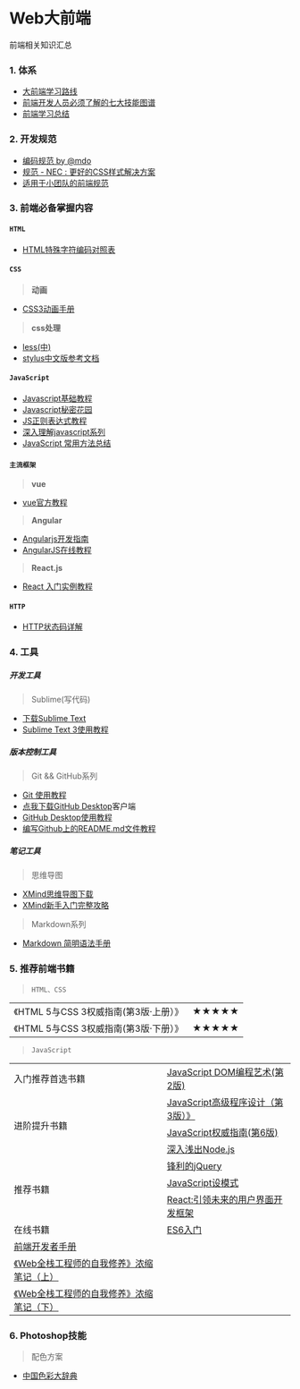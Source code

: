 ﻿# Web大前端
前端相关知识汇总

### 1. 体系
* [大前端学习路线](https://github.com/Aw5850/web/tree/master/Learning%20Path)
* [前端开发人员必须了解的七大技能图谱](http://www.aseoe.com/show-28-830-1.html)
* [前端学习总结](http://www.aseoe.com/show-28-450-1.html)
  
### 2. 开发规范<br />
* [编码规范 by @mdo ](http://codeguide.bootcss.com/)<br />
* [规范 - NEC : 更好的CSS样式解决方案 ](http://nec.netease.com/standard)<br />
* [适用于小团队的前端规范 ](http://front-end-standards.com/)<br />

### 3. 前端必备掌握内容
#### `HTML`
* [HTML特殊字符编码对照表](http://www.jb51.net/onlineread/htmlchar.htm)

#### `CSS`
> **动画**
* [CSS3动画手册](http://isux.tencent.com/css3/)

> **css处理**
* [less(中)](http://less.bootcss.com/)
* [stylus中文版参考文档](http://www.zhangxinxu.com/jq/stylus/)
#### `JavaScript`
* [Javascript基础教程](http://www.aseoe.com/special/webstart/javascript/)
* [Javascript秘密花园](http://bonsaiden.github.io/JavaScript-Garden/zh/)
* [JS正则表达式教程](http://www.aseoe.com/special/webstart/regexp/)
* [深入理解javascript系列](http://www.cnblogs.com/TomXu/archive/2011/12/15/2288411.html)
* [JavaScript 常用方法总结](http://www.qdfuns.com/notes/19075/ac46ff16096d551c2e4238c73f11a1f3.html)
#### `主流框架`
> **vue**
* [vue官方教程](https://cn.vuejs.org/v2/guide/)
> **Angular**
* [Angularjs开发指南](http://www.angularjs.cn/T008)
* [AngularJS在线教程](http://each.sinaapp.com/angular/)
> **React.js**
* [React 入门实例教程](http://www.ruanyifeng.com/blog/2015/03/react.html)

#### `HTTP`
* [HTTP状态码详解](http://tool.oschina.net/commons?type=5)
### 4. 工具
##### 开发工具
> Sublime(写代码)
* [下载Sublime Text](http://www.sublimetext.com/)
* [Sublime Text 3使用教程](http://www.ithao123.cn/content-5150408.html)

##### 版本控制工具
> Git && GitHub系列
* [Git 使用教程](http://www.aseoe.com/special/webstart/git/)
* [点我下载GitHub Desktop](https://desktop.github.com/)客户端
* [GitHub Desktop使用教程](http://blog.csdn.net/yuxin1100/article/details/52801878)
* [编写Github上的README.md文件教程](http://blog.csdn.net/zhaokaiqiang1992/article/details/41349819) 

##### 笔记工具
> 思维导图
* [XMind思维导图下载](http://www.xmind.net/download/win/)
* [XMind新手入门完整攻略](http://www.xmindchina.net/xinshou/xmind-xinshourumen.html)
> Markdown系列
* [Markdown 简明语法手册](https://www.zybuluo.com/mdeditor?url=https://www.zybuluo.com/static/editor/md-help.markdown)

### 5. 推荐前端书籍
>  `HTML、CSS`
<table>
<tr><td>《HTML 5与CSS 3权威指南(第3版·上册）》</td><td>★★★★★</td></tr>
<tr><td>《HTML 5与CSS 3权威指南(第3版·下册）》</td><td>★★★★★</td></tr>
</table>
<a href=""></a>

>  `JavaScript`
<table>
<tr><td>入门推荐首选书籍</td><td><a href="https://www.amazon.cn/JavaScript-DOM%E7%BC%96%E7%A8%8B%E8%89%BA%E6%9C%AF-%E5%9F%BA%E6%80%9D/dp/B004VJM5KE/ref=pd_sim_14_5?ie=UTF8&refRID=1D8M0Z16BG8M1MNBVAAH">JavaScript DOM编程艺术(第2版)</a></td> </tr>
<tr><td rowspan="3">进阶提升书籍</td><td><a href="https://www.amazon.cn/JavaScript%E9%AB%98%E7%BA%A7%E7%A8%8B%E5%BA%8F%E8%AE%BE%E8%AE%A1%E6%B3%BD%E5%8D%A1%E6%96%AF/dp/B007OQQVMY/ref=sr_1_22?ie=UTF8&qid=1441334176&sr=8-22&keywords=css3">JavaScript高级程序设计（第3版）》</a></td></tr>
<tr><td><a href="https://www.amazon.cn/O-Reilly%E7%B2%BE%E5%93%81%E5%9B%BE%E4%B9%A6%E7%B3%BB%E5%88%97JavaScript%E6%9D%83%E5%A8%81%E6%8C%87%E5%8D%97-%E5%BC%97%E5%85%B0%E7%BA%B3%E6%A0%B9/dp/B007VISQ1Y/ref=pd_sim_14_7?ie=UTF8&refRID=131XCDXZTFSV52H7X8AE">JavaScript权威指南(第6版)</a></td></tr>
<tr><td><a href="https://www.amazon.cn/%E6%B7%B1%E5%85%A5%E6%B5%85%E5%87%BANode-js-%E6%9C%B4%E7%81%B5/dp/B00GOM5IL4/ref=sr_1_1?s=books&ie=UTF8&qid=1441339716&sr=1-1&keywords=node">深入浅出Node.js</a> </td></tr>
<tr><td rowspan="3">推荐书籍</td><td><a href="https://www.amazon.cn/%E9%94%8B%E5%88%A9%E7%9A%84jQuery-%E5%8D%95%E4%B8%9C%E6%9E%97/dp/B0089TDFNS/ref=sr_1_1?s=books&ie=UTF8&qid=1441336606&sr=1-1&keywords=jquery">锋利的jQuery </a></td></tr>
<tr><td><a href="https://www.amazon.cn/JavaScript%E6%A8%A1%E5%BC%8F-%E6%96%AF%E7%89%B9%E5%87%A1%E6%B4%9B%E5%A4%AB/dp/B008QTG1HS/ref=pd_sim_14_4?ie=UTF8&refRID=0GFWHP5GKR1BWB9FN109">JavaScript设模式</a></td></tr>
<tr><td><a href="https://www.amazon.cn/React-%E5%BC%95%E9%A2%86%E6%9C%AA%E6%9D%A5%E7%9A%84%E7%94%A8%E6%88%B7%E7%95%8C%E9%9D%A2%E5%BC%80%E5%8F%91%E6%A1%86%E6%9E%B6-%E5%8D%93%E8%B6%8A%E5%BC%80%E5%8F%91%E8%80%85%E8%81%94%E7%9B%9F/dp/B00WUA5OL8/ref=sr_1_1?s=books&ie=UTF8&qid=1441336842&sr=1-1&keywords=React">React:引领未来的用户界面开发框架</a></td></tr>
<tr><td rowspan="2">在线书籍</td><td><a href="http://es6.ruanyifeng.com/">ES6入门</a></td><tr>
<tr><td><a href="https://dwqs.gitbooks.io/frontenddevhandbook/content/">前端开发者手册</a></td><tr>
<tr><td><a href="https://segmentfault.com/a/1190000008921805">《Web全栈工程师的自我修养》浓缩笔记（上）</a></td><tr>
<tr><td><a href="https://segmentfault.com/a/1190000010128001">《Web全栈工程师的自我修养》浓缩笔记（下）</a></td><tr>
</table>

### 6. Photoshop技能
> 配色方案
* [中国色彩大辞典](http://color.uisdc.com/)

